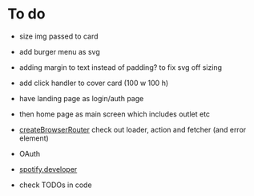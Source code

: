 # To do

- size img passed to card
- add burger menu as svg
- adding margin to text instead of padding? to fix svg off sizing
- add click handler to cover card (100 w 100 h)

- have landing page as login/auth page
- then home page as main screen which includes outlet etc
- [createBrowserRouter](https://reactrouter.com/en/main/routers/create-browser-router) check out loader, action and fetcher (and error element)
- OAuth
- [spotify.developer](https://developer.spotify.com/documentation/)
- check TODOs in code
